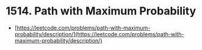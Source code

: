 # 1514. Path with Maximum Probability

- [https://leetcode.com/problems/path-with-maximum-probability/description/](https://leetcode.com/problems/path-with-maximum-probability/description/)
